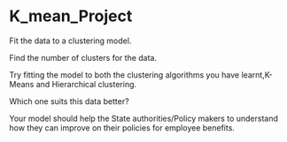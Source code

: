 # K_mean_Project
Fit the data to a clustering model.

Find the number of clusters for the data.

Try fitting the model to both the clustering algorithms you have learnt,K-Means and Hierarchical clustering.

Which one suits this data better?

Your model should help the State authorities/Policy makers to understand how they can improve on their policies for employee benefits.
